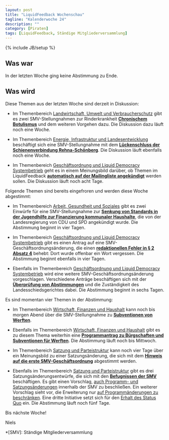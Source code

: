 ```yaml
---
layout: post
title: "LiquidFeedback Wochenschau"
tagline: "Kalenderwoche 24"
description: ""
category: [Piraten]
tags: [LiquidFeedback, Ständige Mitgliederversammlung]
---
```

{% include JB/setup %}

## Was war

In der letzten Woche ging keine Abstimmung zu Ende.

## Was wird

Diese Themen aus der letzten Woche sind derzeit in Diskussion:

- Im Themenbereich [Landwirtschaft, Umwelt und Verbraucherschutz](https://lqpp.de/smvmv/area/show/5.html) gibt es  zwei SMV-Stellungnahmen zur Rinderkrankheit [**Chronischem Botulismus**](https://lqpp.de/smvmv/issue/show/38.html) und dem weiteren Vorgehen dazu. Die Diskussion dazu läuft noch eine Woche.

- Im Themenbereich [Energie, Infrastruktur und Landesentwicklung](https://lqpp.de/smvmv/area/show/4.html) beschäftigt sich eine SMV-Stellungnahme mit dem [**Lückenschluss der Schienenverbindung Rehna-Schönberg**](https://lqpp.de/smvmv/initiative/show/65.html). Die Diskussion läuft ebenfalls noch eine Woche.

- Im Themenbereich [Geschäftsordnung und Liquid Democracy Systembetrieb](https://lqpp.de/smvmv/area/show/10.html) geht es in einem Meinungsbild darüber, ob Themen im LiquidFeedback [**automatisch auf der Mailingliste angekündigt**](https://lqpp.de/smvmv/initiative/show/66.html) werden sollen. Die Diskussion läuft noch acht Tage.

Folgende Themen sind bereits eingefroren und werden diese Woche abgestimmt:

- Im Themenbereich [Arbeit, Gesundheit und Soziales](https://lqpp.de/smvmv/area/show/3.html) gibt es zwei Einwürfe für eine SMV-Stellungnahme zur [**Senkung von Standards in der Jugendhilfe zur Finanzierung kommunaler Haushalte**](https://lqpp.de/smvmv/issue/show/33.html), die von der Landesregierung von CDU und SPD angekündigt wurde. Die Abstimmung beginnt in vier Tagen.

- Im Themenbereich [Geschäftsordnung und Liquid Democracy Systembetrieb](https://lqpp.de/smvmv/area/show/10.html) gibt es einen Antrag auf eine SMV-Geschäftsordnungsänderung, die einen [**redaktionellen Fehler in § 2 Absatz 4**](https://lqpp.de/smvmv/initiative/show/55.html) behebt: Dort wurde offenbar ein Wort vergessen. Die Abstimmung beginnt ebenfalls in vier Tagen.

- Ebenfalls im Themenbereich [Geschäftsordnung und Liquid Democracy Systembetrieb](https://lqpp.de/smvmv/area/show/10.html) wird eine weitere SMV-Geschäftsordnungsänderung vorgeschlagen. Verschiedene Anträge beschäftigen sich mit der [**Überprüfung von Abstimmungen**](https://lqpp.de/smvmv/issue/show/35.html) und die Zuständigkeit des Landesschiedsgerichtes dabei. Die Abstimmung beginnt in sechs Tagen.

Es sind momentan vier Themen in der Abstimmung:

- Im Themenbereich [Wirtschaft, Finanzen und Haushalt](https://lqpp.de/smvmv/area/show/6.html) kann noch bis morgen Abend über die SMV-Stellungnahme zu [**Subventionen von Werften**](https://lqpp.de/smvmv/issue/show/26.html).

- Ebenfalls im Themenbereich [Wirtschaft, Finanzen und Haushalt](https://lqpp.de/smvmv/area/show/6.html) gibt es zu diesem Thema weiterhin eine [**Programmantrag zu Bürgschaften und Subventionen für Werften**](https://lqpp.de/smvmv/issue/show/27.html). Die Abstimmung läuft noch bis Mittwoch.

- Im Themenbereich [Satzung und Parteistruktur](https://lqpp.de/smvmv/area/show/8.html) kann noch vier Tage über ein Meinungsbild zu einer Satzungsänderung, die sich mit dem [**Hinweis auf die erste SMV-Geschäftsordnung**](https://lqpp.de/smvmv/issue/show/29.html) abgestimmt werden.

- Ebenfalls im Themenbereich [Satzung und Parteistruktur](https://lqpp.de/smvmv/area/show/8.html) gibt es drei Satzungsänderungsentwürfe, die sich mit den [**Befugnissen der SMV**](https://lqpp.de/smvmv/issue/show/31.html) beschäftigen. Es gibt einen Vorschlag, [auch Programm- und Satzungsänderungen](https://lqpp.de/smvmv/initiative/show/47.html) innerhalb der SMV zu beschließen. Ein weiterer Vorschlag sieht vor, die Erweiterung nur [auf Programmänderungen zu beschränken](https://lqpp.de/smvmv/initiative/show/49.html). Eine dritte Initiative setzt sich für den [Erhalt des Status Quo](https://lqpp.de/smvmv/initiative/show/48.html) ein. Die Abstimmung läuft noch fünf Tage.


Bis nächste Woche!

Niels

*[SMV]: Ständige Mitgliederversammlung
